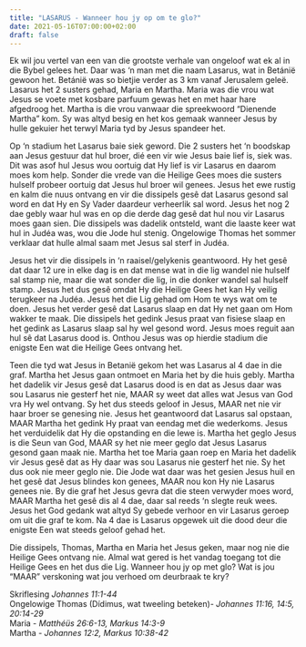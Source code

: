 ```yaml
---
title: "LASARUS - Wanneer hou jy op om te glo?"
date: 2021-05-16T07:00:00+02:00
draft: false
---
```

Ek wil jou vertel van een van die grootste verhale van ongeloof wat ek al in die Bybel gelees het. Daar was ‘n man met die naam Lasarus, wat in Betánië gewoon het. Betánië was so bietjie verder as 3 km vanaf Jerusalem geleë. Lasarus het 2 susters gehad, Maria en Martha. Maria was die vrou wat Jesus se voete met kosbare parfuum gewas het en met haar hare afgedroog het. Martha is die vrou vanwaar die spreekwoord
“Dienende Martha” kom. Sy was altyd besig en het kos gemaak wanneer Jesus by hulle gekuier het terwyl Maria tyd by Jesus spandeer het.

Op ‘n stadium het Lasarus baie siek geword. Die 2 susters het ‘n boodskap aan Jesus gestuur dat hul broer, dié een vir wie Jesus baie lief is, siek was. Dit was asof hul Jesus wou oortuig dat Hy lief is vir Lasarus en daarom moes kom help. Sonder die vrede van die Heilige Gees moes die susters hulself probeer oortuig dat Jesus hul broer wil genees. Jesus het ewe rustig en kalm die nuus ontvang en vir die dissipels gesê dat Lasarus gesond sal word en dat Hy en Sy Vader daardeur verheerlik sal word. Jesus het nog 2 dae gebly waar hul was en op die derde dag gesê dat hul nou vir Lasarus moes gaan sien. Die dissipels was dadelik ontsteld, want die laaste keer wat hul in Judéa was, wou die Jode hul stenig. Ongelowige Thomas het sommer verklaar dat hulle almal saam met Jesus sal sterf in Judéa.

Jesus het vir die dissipels in ‘n raaisel/gelykenis geantwoord. Hy het gesê dat daar 12 ure in elke dag is en dat mense wat in die lig wandel nie hulself sal stamp nie, maar die wat sonder die lig, in die donker wandel sal hulself stamp. Jesus het dus gesê omdat Hy die Heilige Gees het kan Hy veilig terugkeer na Judéa. Jesus het die Lig gehad om Hom te wys wat om te doen. Jesus het verder gesê dat Lasarus slaap en dat Hy net gaan om Hom wakker te maak. Die dissipels het gedink Jesus praat van fisiese slaap en het gedink as Lasarus slaap sal hy wel gesond word. Jesus moes reguit aan hul sê dat Lasarus dood is. Onthou Jesus was op hierdie stadium die enigste Een wat die Heilige Gees ontvang het.

Teen die tyd wat Jesus in Betanië gekom het was Lasarus al 4 dae in die graf. Martha het Jesus gaan ontmoet en Maria het by die huis gebly. Martha het dadelik vir Jesus gesê dat Lasarus dood is en dat as Jesus daar was sou Lasarus nie gesterf het nie, MAAR sy weet dat alles wat Jesus van God vra Hy wel ontvang. Sy het dus steeds geloof in Jesus, MAAR net nie vir haar broer se genesing nie. Jesus het geantwoord dat Lasarus sal opstaan, MAAR Martha het gedink Hy praat van eendag met die wederkoms. Jesus het verduidelik dat Hy die opstanding en die lewe is. Martha het geglo Jesus is die Seun van God, MAAR sy het nie meer geglo dat Jesus Lasarus gesond gaan maak nie. Martha het toe Maria gaan roep en Maria het dadelik vir Jesus gesê dat as Hy daar was sou Lasarus nie gesterf het nie. Sy het dus ook nie meer geglo nie. Die Jode wat daar was het gesien Jesus huil en het gesê dat Jesus blindes kon genees, MAAR nou kon Hy nie Lasarus genees nie. By die graf het Jesus gevra dat die steen verwyder moes word, MAAR Martha het gesê dis al 4 dae, daar sal reeds ‘n slegte reuk wees. Jesus het God gedank wat altyd Sy gebede verhoor en vir Lasarus geroep om uit die graf te kom. Na 4 dae is Lasarus opgewek uit die dood deur die enigste Een wat steeds geloof gehad het.

Die dissipels, Thomas, Martha en Maria het Jesus geken, maar nog nie die Heilige Gees ontvang nie. Almal wat gered is het vandag toegang tot die Heilige Gees en het dus die Lig.
Wanneer hou jy op met glo?
Wat is jou “MAAR” verskoning wat jou verhoed om deurbraak te kry?

Skriflesing
*Johannes 11:1-44*  
Ongelowige Thomas (Dídimus, wat tweeling beteken)- *Johannes 11:16, 14:5, 20:14-29*  
Maria - *Matthéüs 26:6-13, Markus 14:3-9*  
Martha - *Johannes 12:2, Markus 10:38-42*
